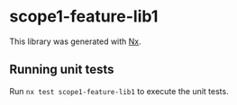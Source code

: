 # scope1-feature-lib1

This library was generated with [Nx](https://nx.dev).

## Running unit tests

Run `nx test scope1-feature-lib1` to execute the unit tests.
